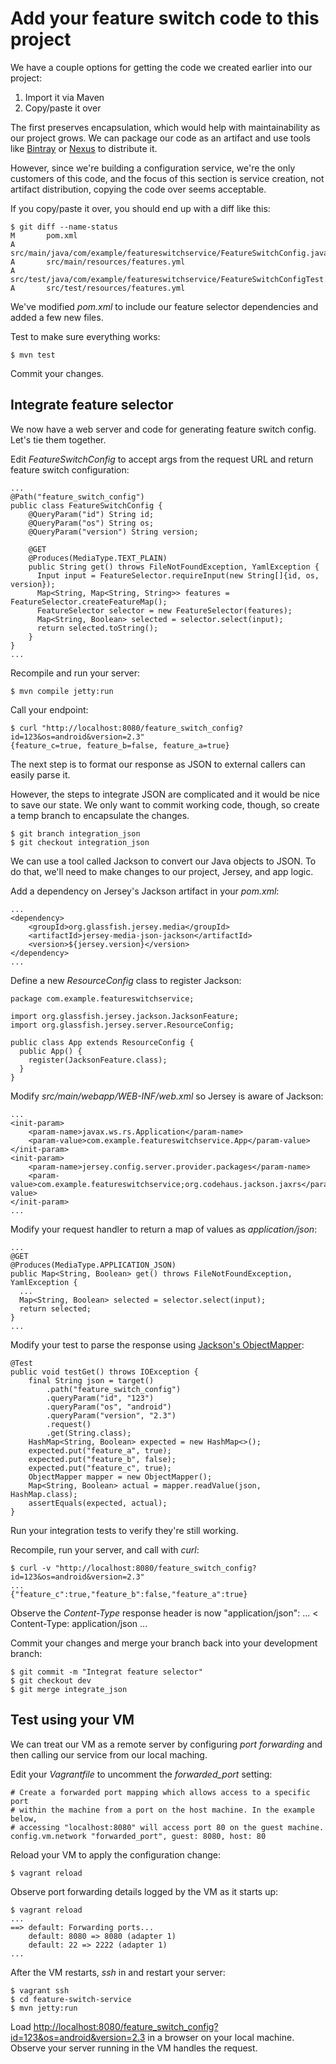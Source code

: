 # Add your feature switch code to this project

We have a couple options for getting the code we created earlier into our project:

1. Import it via Maven
1. Copy/paste it over

The first preserves encapsulation, which would help with maintainability as our project grows. We can package our code as an artifact and use tools like [Bintray](https://bintray.com/) or [Nexus](http://www.sonatype.org/nexus/) to distribute it.

However, since we're building a configuration service, we're the only customers of this code, and the focus of this section is service creation, not artifact distribution, copying the code over seems acceptable.

If you copy/paste it over, you should end up with a diff like this:

    $ git diff --name-status
    M       pom.xml
    A       src/main/java/com/example/featureswitchservice/FeatureSwitchConfig.java
    A       src/main/resources/features.yml
    A       src/test/java/com/example/featureswitchservice/FeatureSwitchConfigTest.java
    A       src/test/resources/features.yml

We've modified _pom.xml_ to include our feature selector dependencies and added a few new files.

Test to make sure everything works:

    $ mvn test

Commit your changes.

## Integrate feature selector

We now have a web server and code for generating feature switch config. Let's tie them together.

Edit _FeatureSwitchConfig_ to accept args from the request URL and return feature switch configuration:

    ...
    @Path("feature_switch_config")
    public class FeatureSwitchConfig {
        @QueryParam("id") String id;
        @QueryParam("os") String os;
        @QueryParam("version") String version;

        @GET
        @Produces(MediaType.TEXT_PLAIN)
        public String get() throws FileNotFoundException, YamlException {
          Input input = FeatureSelector.requireInput(new String[]{id, os, version});
          Map<String, Map<String, String>> features = FeatureSelector.createFeatureMap();
          FeatureSelector selector = new FeatureSelector(features);
          Map<String, Boolean> selected = selector.select(input);
          return selected.toString();
        }
    }
    ...

Recompile and run your server:

    $ mvn compile jetty:run

Call your endpoint:

    $ curl "http://localhost:8080/feature_switch_config?id=123&os=android&version=2.3"
    {feature_c=true, feature_b=false, feature_a=true}

The next step is to format our response as JSON to external callers can easily parse it.

However, the steps to integrate JSON are complicated and it would be nice to save our state. We only want to commit working code, though, so create a temp branch to encapsulate the changes.

    $ git branch integration_json
    $ git checkout integration_json

We can use a tool called Jackson to convert our Java objects to JSON. To do that, we'll need to make changes to our project, Jersey, and app logic.

Add a dependency on Jersey's Jackson artifact in your _pom.xml_:

    ...
    <dependency>
        <groupId>org.glassfish.jersey.media</groupId>
        <artifactId>jersey-media-json-jackson</artifactId>
        <version>${jersey.version}</version>
    </dependency>
    ...

Define a new _ResourceConfig_ class to register Jackson:

    package com.example.featureswitchservice;

    import org.glassfish.jersey.jackson.JacksonFeature;
    import org.glassfish.jersey.server.ResourceConfig;

    public class App extends ResourceConfig {
      public App() {
        register(JacksonFeature.class);
      }
    }

Modify _src/main/webapp/WEB-INF/web.xml_ so Jersey is aware of Jackson:

    ...
    <init-param>
        <param-name>javax.ws.rs.Application</param-name>
        <param-value>com.example.featureswitchservice.App</param-value>
    </init-param>
    <init-param>
        <param-name>jersey.config.server.provider.packages</param-name>
        <param-value>com.example.featureswitchservice;org.codehaus.jackson.jaxrs</param-value>
    </init-param>
    ...

Modify your request handler to return a map of values as _application/json_:

    ...
    @GET
    @Produces(MediaType.APPLICATION_JSON)
    public Map<String, Boolean> get() throws FileNotFoundException, YamlException {
      ...
      Map<String, Boolean> selected = selector.select(input);
      return selected;
    }
    ...

Modify your test to parse the response using [Jackson's ObjectMapper](http://wiki.fasterxml.com/JacksonInFiveMinutes#Examples):

    @Test
    public void testGet() throws IOException {
        final String json = target()
            .path("feature_switch_config")
            .queryParam("id", "123")
            .queryParam("os", "android")
            .queryParam("version", "2.3")
            .request()
            .get(String.class);
        HashMap<String, Boolean> expected = new HashMap<>();
        expected.put("feature_a", true);
        expected.put("feature_b", false);
        expected.put("feature_c", true);
        ObjectMapper mapper = new ObjectMapper();
        Map<String, Boolean> actual = mapper.readValue(json, HashMap.class);
        assertEquals(expected, actual);
    }

Run your integration tests to verify they're still working.

Recompile, run your server, and call with _curl_:

    $ curl -v "http://localhost:8080/feature_switch_config?id=123&os=android&version=2.3"
    ...
    {"feature_c":true,"feature_b":false,"feature_a":true}

Observe the _Content-Type_ response header is now "application/json":
    ...
    < Content-Type: application/json
    ...
    
Commit your changes and merge your branch back into your development branch:

    $ git commit -m "Integrat feature selector"
    $ git checkout dev
    $ git merge integrate_json

## Test using your VM

We can treat our VM as a remote server by configuring _port forwarding_ and then calling our service from our local maching.

Edit your _Vagrantfile_ to uncomment the _forwarded_port_ setting:

    # Create a forwarded port mapping which allows access to a specific port
    # within the machine from a port on the host machine. In the example below,
    # accessing "localhost:8080" will access port 80 on the guest machine.
    config.vm.network "forwarded_port", guest: 8080, host: 80

Reload your VM to apply the configuration change:

    $ vagrant reload

Observe port forwarding details logged by the VM as it starts up:

    $ vagrant reload
    ...
    ==> default: Forwarding ports...
        default: 8080 => 8080 (adapter 1)
        default: 22 => 2222 (adapter 1)
    ...

After the VM restarts, _ssh_ in and restart your server:

    $ vagrant ssh
    $ cd feature-switch-service
    $ mvn jetty:run

Load [http://localhost:8080/feature_switch_config?id=123&os=android&version=2.3](http://localhost:8080/feature_switch_config?id=123&os=android&version=2.3) in a browser on your local machine. Observe your server running in the VM handles the request.